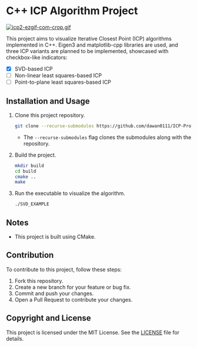 # C++ ICP Algorithm Project
[![icp2-ezgif-com-crop.gif](https://i.postimg.cc/8CdVKhGx/icp2-ezgif-com-crop.gif)](https://postimg.cc/McG4XfvY)

This project aims to visualize Iterative Closest Point (ICP) algorithms implemented in C++. Eigen3 and matplotlib-cpp libraries are used, and three ICP variants are planned to be implemented, showcased with checkbox-like indicators:

- [x] SVD-based ICP
- [ ] Non-linear least squares-based ICP
- [ ] Point-to-plane least squares-based ICP

## Installation and Usage

1. Clone this project repository.
    ```bash
    git clone --recurse-submodules https://github.com/dawan0111/ICP-Project.git
    ```
    - The `--recurse-submodules` flag clones the submodules along with the repository.

2. Build the project.
    ```bash
    mkdir build
    cd build
    cmake ..
    make
    ```

3. Run the executable to visualize the algorithm.
    ```bash
    ./SVD_EXAMPLE
    ```

## Notes
- This project is built using CMake.

## Contribution

To contribute to this project, follow these steps:

1. Fork this repository.
2. Create a new branch for your feature or bug fix.
3. Commit and push your changes.
4. Open a Pull Request to contribute your changes.

## Copyright and License

This project is licensed under the MIT License. See the [LICENSE](LICENSE) file for details.